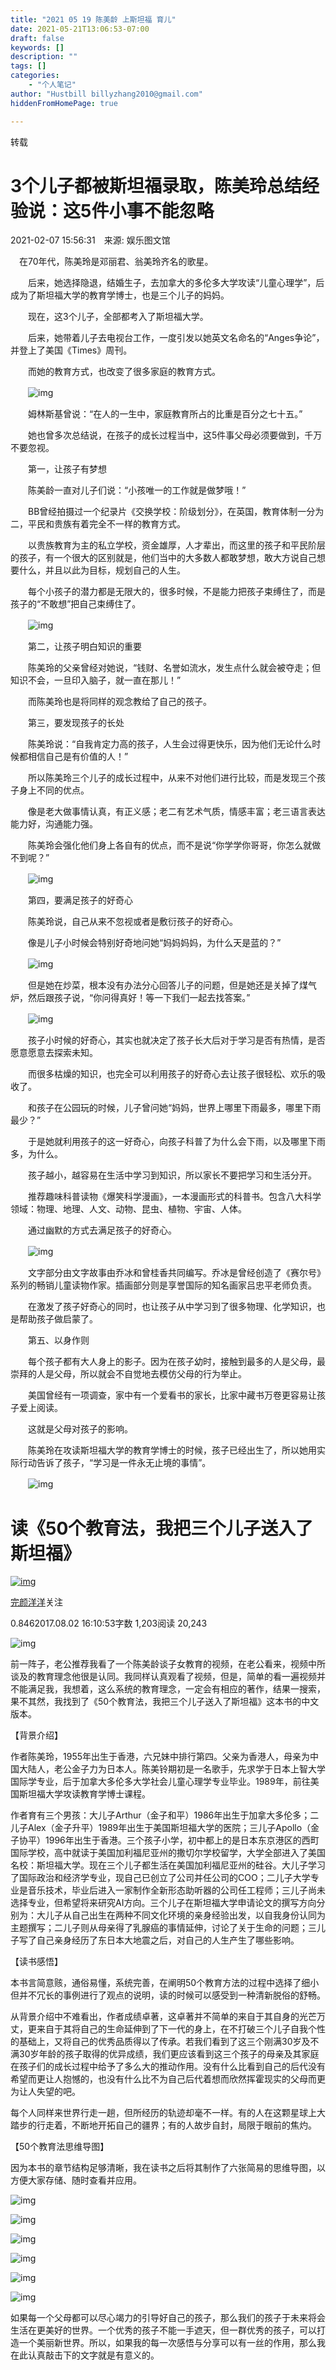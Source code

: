 ```yaml
---
title: "2021 05 19 陈美龄 上斯坦福 育儿"
date: 2021-05-21T13:06:53-07:00
draft: false
keywords: []
description: ""
tags: []
categories: 
    - "个人笔记"
author: "Hustbill billyzhang2010@gmail.com"
hiddenFromHomePage: true

---
```




转载

# 3个儿子都被斯坦福录取，陈美玲总结经验说：这5件小事不能忽略

2021-02-07 15:56:31　来源: 娱乐图文馆

　在70年代，陈美玲是邓丽君、翁美玲齐名的歌星。

　　后来，她选择隐退，结婚生子，去加拿大的多伦多大学攻读“儿童心理学”，后成为了斯坦福大学的教育学博士，也是三个儿子的妈妈。

　　现在，这3个儿子，全部都考入了斯坦福大学。

　　后来，她带着儿子去电视台工作，一度引发以她英文名命名的“Anges争论”，并登上了美国《Times》周刊。

　　而她的教育方式，也改变了很多家庭的教育方式。

　　![img](https://nimg.ws.126.net/?url=http%3A%2F%2Fdingyue.ws.126.net%2F2021%2F0207%2F84480067j00qo5fdy000ud000hs00bip.jpg&thumbnail=650x2147483647&quality=80&type=jpg)

　　姆林斯基曾说：“在人的一生中，家庭教育所占的比重是百分之七十五。”

　　她也曾多次总结说，在孩子的成长过程当中，这5件事父母必须要做到，千万不要忽视。

　　第一，让孩子有梦想

　　陈美龄一直对儿子们说：“小孩唯一的工作就是做梦哦！”

　　BB曾经拍摄过一个纪录片《交换学校：阶级划分》，在英国，教育体制一分为二，平民和贵族有着完全不一样的教育方式。

　　以贵族教育为主的私立学校，资金雄厚，人才辈出，而这里的孩子和平民阶层的孩子，有一个很大的区别就是，他们当中的大多数人都敢梦想，敢大方说自己想要什么，并且以此为目标，规划自己的人生。

　　每个小孩子的潜力都是无限大的，很多时候，不是能力把孩子束缚住了，而是孩子的“不敢想”把自己束缚住了。

　　![img](https://nimg.ws.126.net/?url=http%3A%2F%2Fdingyue.ws.126.net%2F2021%2F0207%2F5ecafae0j00qo5fdz000pd000eq00b9p.jpg&thumbnail=650x2147483647&quality=80&type=jpg)

　　第二，让孩子明白知识的重要

　　陈美玲的父亲曾经对她说，“钱财、名誉如流水，发生点什么就会被夺走；但知识不会，一旦印入脑子，就一直在那儿！”

　　而陈美玲也是将同样的观念教给了自己的孩子。

　　第三，要发现孩子的长处

　　陈美玲说：“自我肯定力高的孩子，人生会过得更快乐，因为他们无论什么时候都相信自己是有价值的人！”

　　所以陈美玲三个儿子的成长过程中，从来不对他们进行比较，而是发现三个孩子身上不同的优点。

　　像是老大做事情认真，有正义感；老二有艺术气质，情感丰富；老三语言表达能力好，沟通能力强。

　　陈美玲会强化他们身上各自有的优点，而不是说“你学学你哥哥，你怎么就做不到呢？”

　　![img](https://nimg.ws.126.net/?url=http%3A%2F%2Fdingyue.ws.126.net%2F2021%2F0207%2F69c15569j00qo5fe0000kd000hs00azp.jpg&thumbnail=650x2147483647&quality=80&type=jpg)

　　第四，要满足孩子的好奇心

　　陈美玲说，自己从来不忽视或者是敷衍孩子的好奇心。

　　像是儿子小时候会特别好奇地问她“妈妈妈妈，为什么天是蓝的？”

　　![img](https://nimg.ws.126.net/?url=http%3A%2F%2Fdingyue.ws.126.net%2F2021%2F0207%2F8ecdb403j00qo5fe1000id000hs009rp.jpg&thumbnail=650x2147483647&quality=80&type=jpg)

　　但是她在炒菜，根本没有办法分心回答儿子的问题，但是她还是关掉了煤气炉，然后跟孩子说，“你问得真好！等一下我们一起去找答案。”

　　![img](https://nimg.ws.126.net/?url=http%3A%2F%2Fdingyue.ws.126.net%2F2021%2F0207%2F0c3be2a4j00qo5fe10010d000hs00kep.jpg&thumbnail=650x2147483647&quality=80&type=jpg)

　　孩子小时候的好奇心，其实也就决定了孩子长大后对于学习是否有热情，是否愿意愿意去探索未知。

　　而很多枯燥的知识，也完全可以利用孩子的好奇心去让孩子很轻松、欢乐的吸收了。

　　和孩子在公园玩的时候，儿子曾问她“妈妈，世界上哪里下雨最多，哪里下雨最少？”

　　于是她就利用孩子的这一好奇心，向孩子科普了为什么会下雨，以及哪里下雨多，为什么。

　　孩子越小，越容易在生活中学习到知识，所以家长不要把学习和生活分开。

　　推荐趣味科普读物《爆笑科学漫画》，一本漫画形式的科普书。包含八大科学领域：物理、地理、人文、动物、昆虫、植物、宇宙、人体。

　　通过幽默的方式去满足孩子的好奇心。

　　![img](https://nimg.ws.126.net/?url=http%3A%2F%2Fdingyue.ws.126.net%2F2021%2F0207%2Fd2800b9dj00qo5fe1000vd000hs008qp.jpg&thumbnail=650x2147483647&quality=80&type=jpg)

　　文字部分由文字故事由乔冰和曾桂香共同编写。乔冰是曾经创造了《赛尔号》系列的畅销儿童读物作家。插画部分则是享誉国际的知名画家吕忠平老师负责。

　　在激发了孩子好奇心的同时，也让孩子从中学习到了很多物理、化学知识，也是帮助孩子做启蒙了。

　　第五、以身作则

　　每个孩子都有大人身上的影子。因为在孩子幼时，接触到最多的人是父母，最崇拜的人是父母，所以就会不自觉地去模仿父母的行为举止。

　　美国曾经有一项调查，家中有一个爱看书的家长，比家中藏书万卷更容易让孩子爱上阅读。

　　这就是父母对孩子的影响。

　　陈美玲在攻读斯坦福大学的教育学博士的时候，孩子已经出生了，所以她用实际行动告诉了孩子，“学习是一件永无止境的事情”。

　　![img](https://nimg.ws.126.net/?url=http%3A%2F%2Fdingyue.ws.126.net%2F2021%2F0207%2F5810f2baj00qo5fe20014d000hs00c0p.jpg&thumbnail=650x2147483647&quality=80&type=jpg)







# 读《50个教育法，我把三个儿子送入了斯坦福》

[![img](https://upload.jianshu.io/users/upload_avatars/4002079/6d5a65be796a?imageMogr2/auto-orient/strip|imageView2/1/w/96/h/96/format/webp)](https://www.jianshu.com/u/683c69ba968c)

[完颜洋洋](https://www.jianshu.com/u/683c69ba968c)关注

0.8462017.08.02 16:10:53字数 1,203阅读 20,243

![img](https://upload-images.jianshu.io/upload_images/4002079-b4b1224a0794274a.jpg?imageMogr2/auto-orient/strip|imageView2/2/w/1200/format/webp)





前一阵子，老公推荐我看了一个陈美龄谈子女教育的视频，在老公看来，视频中所谈及的教育理念他很是认同。我同样认真观看了视频，但是，简单的看一遍视频并不能满足我，我想着，这么系统的教育理念，一定会有相应的著作，结果一搜索，果不其然，我找到了《50个教育法，我把三个儿子送入了斯坦福》这本书的中文版本。

【背景介绍】

作者陈美玲，1955年出生于香港，六兄妹中排行第四。父亲为香港人，母亲为中国大陆人，老公金子力为日本人。陈美铃期初是一名歌手，先求学于日本上智大学国际学专业，后于加拿大多伦多大学社会儿童心理学专业毕业。1989年，前往美国斯坦福大学攻读教育学博士课程。

作者育有三个男孩：大儿子Arthur（金子和平）1986年出生于加拿大多伦多；二儿子Alex（金子升平）1989年出生于美国斯坦福大学的医院；三儿子Apollo（金子协平）1996年出生于香港。三个孩子小学，初中都上的是日本东京港区的西町国际学校，高中就读于美国加利福尼亚州的撒切尔学校留学，大学全部进入了美国名校：斯坦福大学。现在三个儿子都生活在美国加利福尼亚州的硅谷。大儿子学习了国际政治和经济学专业，现自己已创立了公司并任公司的COO；二儿子大学专业是音乐技术，毕业后进入一家制作全新形态助听器的公司任工程师；三儿子尚未选择专业，但希望将来研究AI方向。三个儿子在斯坦福大学申请论文的撰写方向分别为：大儿子从自己出生在两种不同文化环境的亲身经验出发，以自我身份认同为主题撰写；二儿子则从母亲得了乳腺癌的事情延伸，讨论了关于生命的问题；三儿子写了自己亲身经历了东日本大地震之后，对自己的人生产生了哪些影响。

【读书感悟】

本书言简意赅，通俗易懂，系统完善，在阐明50个教育方法的过程中选择了细小但并不冗长的事例进行了观点的说明，读的时候可以感受到一种清新脱俗的舒畅。

从背景介绍中不难看出，作者成绩卓著，这卓著并不简单的来自于其自身的光芒万丈，更来自于其将自己的生命延伸到了下一代的身上，在不打破三个儿子自我个性的基础上，又将自己的优秀品质得以了传承。若我们看到了这三个刚满30岁及不满30岁年龄的孩子取得的优异成绩，我们更应该看到这三个孩子的母亲及其家庭在孩子们的成长过程中给予了多么大的推动作用。没有什么比看到自己的后代没有希望而更让人抱憾的，也没有什么比不为自己后代着想而欣然挥霍现实的父母而更为让人失望的吧。

每个人同样来世界行走一趟，但所经历的轨迹却毫不一样。有的人在这颗星球上大踏步的行走着，不断地开拓自己的疆界；有的人故步自封，局限于眼前的焦灼。

【50个教育法思维导图】

因为本书的章节结构足够清晰，我在读书之后将其制作了六张简易的思维导图，以方便大家存储、随时查看并应用。

![img](https://upload-images.jianshu.io/upload_images/4002079-cbbe184763a63877.jpg?imageMogr2/auto-orient/strip|imageView2/2/w/1200/format/webp)







![img](https://upload-images.jianshu.io/upload_images/4002079-7ac2bcc9fa5a87fa.jpg?imageMogr2/auto-orient/strip|imageView2/2/w/1108/format/webp)





![img](https://upload-images.jianshu.io/upload_images/4002079-c6306a5e0273517c.jpg?imageMogr2/auto-orient/strip|imageView2/2/w/1092/format/webp)





![img](https://upload-images.jianshu.io/upload_images/4002079-d911f5faaf3471f7.jpg?imageMogr2/auto-orient/strip|imageView2/2/w/1101/format/webp)





![img](https://upload-images.jianshu.io/upload_images/4002079-9a97017eba43689f.jpg?imageMogr2/auto-orient/strip|imageView2/2/w/1063/format/webp)





![img](https://upload-images.jianshu.io/upload_images/4002079-fa597c01b9042c7c.jpg?imageMogr2/auto-orient/strip|imageView2/2/w/1053/format/webp)



如果每一个父母都可以尽心竭力的引导好自己的孩子，那么我们的孩子于未来将会生活在更美好的世界。一个优秀的孩子不能一手遮天，但一群优秀的孩子，可以打造一个美丽新世界。所以，如果我的每一次感悟与分享可以有一丝的作用，那么我在此认真敲击下的文字就是有意义的。